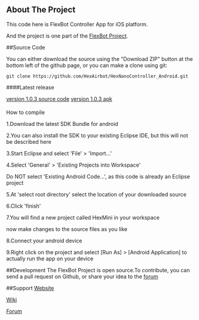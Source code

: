 ## About The Project

This code here is FlexBot Controller App for iOS platform.

And the project is one part of the [FlexBot Project](http://http://flexbot.cc/wiki/).

##Source Code

You can either download the source using the "Download ZIP" button at the bottom left of the github page, or you can make a clone using git:

```
git clone https://github.com/HexAirbot/HexNanoController_Android.git
```

####Latest release

[version 1.0.3 source code](https://github.com/HexAirbot/HexNanoController_Android/archive/v1.0.3.zip)
[version 1.0.3 apk](https://github.com/HexAirbot/HexNanoController_Android/releases/download/v1.0.3/Flexbot_1.0.3.apk)

####
How to compile 

1.Download the latest SDK Bundle for android

2.You can also install the SDK to your existing Eclipse IDE, but this will not be described here

3.Start Eclipse and select 'File' > 'Import...'

4.Select 'General' > 'Existing Projects into Workspace'

Do NOT select 'Existing Android Code...', as this code is already an Eclipse project

5.At 'select root directory' select the location of your downloaded source

6.Click 'finish'

7.You will find a new project called HexMini in your workspace

now make changes to the source files as you like

8.Connect your android device

9.Right click on the project and select [Run As] > [Android Application] to actually run the app on your device


##Development
The FlexBot Project is open source.To contribute, you can send a pull request on Github, or share your idea to the [forum](http://makedesignshare.com)


##Support
[Website](http://flexbot.cc)

[Wiki](http://flexbot.cc/wiki)

[Forum](http://makedesignshare.com)
